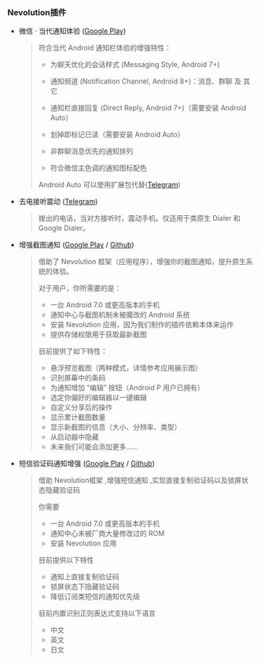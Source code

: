 ### Nevolution插件

- 微信 · 当代通知体验 ([Google Play](https://play.google.com/store/apps/details?id=com.oasisfeng.nevo.decorators.wechat))

  > 符合当代 Android 通知栏体验的增强特性：
  >
  > * 为聊天优化的会话样式 (Messaging Style, Android 7+)
  >
  > * 通知频道 (Notification Channel, Android 8+)：消息、群聊 及 其它
  >
  > * 通知栏直接回复 (Direct Reply, Android 7+)（需要安装 Android Auto）
  >
  > * 划掉即标记已读（需要安装 Android Auto）
  >
  > * 非群聊消息优先的通知排列
  >
  > * 符合微信主色调的通知图标配色
  >
  >  Android Auto 可以使用扩展包代替([Telegram](https://t.me/oasisfeng_apps/29670))


- 去电接听震动 ([Telegram](https://t.me/oasisfeng_apps/26904))

  > 拨出的电话，当对方接听时，震动手机。仅适用于类原生 Dialer 和 Google Dialer。

- 增强截图通知 ([Google Play](https://play.google.com/store/apps/details?id=moe.feng.nevo.decorators.enscreenshot) / [Github](https://github.com/fython/EnhancedScreenshotNotification/releases))

  > 借助了 Nevolution 框架（应用程序），增强你的截图通知，提升原生系统的体验。
  >
  > 对于用户，你所需要的是：
  > - 一台 Android 7.0 或更高版本的手机
  > - 通知中心与截图机制未被魔改的 Android 系统
  > - 安装 Nevolution 应用，因为我们制作的插件依赖本体来运作
  > - 提供存储权限用于获取最新截图
  >
  > 目前提供了如下特性：
  > - 悬浮预览截图（两种模式，详情参考应用展示图）
  > - 识别屏幕中的条码
  > - 为通知增加 “编辑” 按钮（Android P 用户已拥有）
  > - 选定你偏好的编辑器以一键编辑
  > - 自定义分享后的操作
  > - 显示累计截图数量
  > - 显示新截图的信息（大小、分辨率、类型）
  > - 从启动器中隐藏
  > - 未来我们可能会添加更多……



- 短信验证码通知增强 ([Google Play](https://play.google.com/store/apps/details?id=me.kr328.nevo.decorators.smscaptcha) / [Github](https://github.com/Kr328/nevo-decorators-sms-captchas/releases))

  > 借助 Nevolution框架 ,增强短信通知 ,实现直接复制验证码以及锁屏状态隐藏验证码
  >
  > 你需要
  > - 一台 Android 7.0 或更高版本的手机
  > - 通知中心未被厂商大量修改过的 ROM
  > - 安装 Nevolution 应用
  >
  > 目前提供以下特性
  > - 通知上直接复制验证码
  > - 锁屏状态下隐藏验证码
  > - 降低订阅类短信的通知优先级
  >
  > 目前内置识别正则表达式支持以下语言
  > - 中文
  > - 英文
  > - 日文